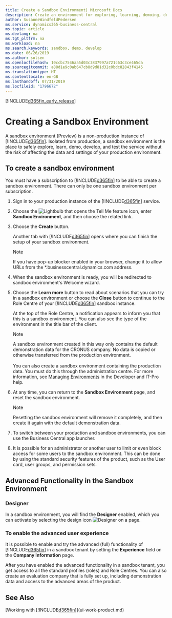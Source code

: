 ```yaml
---
title: Create a Sandbox Environment| Microsoft Docs
description: Create an environment for exploring, learning, demoing, developing, and testing.
author: SusanneWindfeldPedersen
ms.service: dynamics365-business-central
ms.topic: article
ms.devlang: na
ms.tgt_pltfrm: na
ms.workload: na
ms.search.keywords: sandbox, demo, develop
ms.date: 06/26/2019
ms.author: solsen
ms.openlocfilehash: 10ccbc7546aa5d03c3837997a721c63c3ce465da
ms.sourcegitcommit: a88d1e9c0ab647cb8d9d81d32c0bdc82843f4145
ms.translationtype: HT
ms.contentlocale: en-GB
ms.lasthandoff: 07/31/2019
ms.locfileid: "1796672"
---
```

[!INCLUDE[d365fin_early_release](includes/d365fin_early_release.md.md)]

# <a name="creating-a-sandbox-environment"></a>Creating a Sandbox Environment
A sandbox environment (Preview) is a non-production instance of [!INCLUDE[d365fin](includes/d365fin_md.md)]. Isolated from production, a sandbox environment is the place to safely explore, learn, demo, develop, and test the service without the risk of affecting the data and settings of your production environment.

## <a name="to-create-a-sandbox-environment"></a>To create a sandbox environment
You must have a subscription to [!INCLUDE[d365fin](includes/d365fin_md.md)] to be able to create a sandbox environment. There can only be one sandbox environment per subscription.

1. Sign in to your production instance of the [!INCLUDE[d365fin](includes/d365fin_md.md)] service.

2. Choose the ![Lightbulb that opens the Tell Me feature](media/ui-search/search_small.png "Tell me what you want to do") icon, enter **Sandbox Environment**, and then choose the related link.
<!-- ![Sandbox Environment Setup](./media/across-sandbox/sandbox-environment-setup.png) -->
3. Choose the **Create** button.  

    Another tab with [!INCLUDE[d365fin](includes/d365fin_md.md)] opens where you can finish the setup of your sandbox environment.

    > [!NOTE]  
    >  If you have pop-up blocker enabled in your browser, change it to allow URLs from the *.businesscentral.dynamics.com address.

4. When the sandbox environment is ready, you will be redirected to sandbox environment's Welcome wizard.
<!-- ![Sandbox Welcome Wizard](./media/across-sandbox/sandbox-wizard.png) -->

5. Choose the **Learn more** button to read about scenarios that you can try in a sandbox environment or choose the **Close** button to continue to the Role Centre of your [!INCLUDE[d365fin](includes/d365fin_md.md)] sandbox instance.

    At the top of the Role Centre, a notification appears to inform you that this is a sandbox environment. You can also see the type of the environment in the title bar of the client.
    <!-- ![Sandbox RoleCenter Notification](./media/across-sandbox/sandbox-rolecenter-notification.png) -->

    > [!NOTE]
    > A sandbox environment created in this way only contains the default demonstration data for the CRONUS company. No data is copied or otherwise transferred from the production environment.<br /><br />
    > You can also create a sandbox environment containing the production data. You must do this through the administration centre. For more information, see [Managing Environments](/business-central/dev-itpro/administration/tenant-admin-center-environments) in the Developer and IT-Pro help.

6. At any time, you can return to the **Sandbox Environment** page, and reset the sandbox environment.
    > [!NOTE]  
    >  Resetting the sandbox environment will remove it completely, and then create it again with the default demonstration data.  

7. To switch between your production and sandbox environments, you can use the Business Central app launcher.
<!-- ![Sandbox Dynamics365 Menu](./media/across-sandbox/sandbox-dynamics365-menu.png) -->

8. It is possible for an administrator or another user to limit or even block access for some users to the sandbox environment. This can be done by using the standard security features of the product, such as the User card, user groups, and permission sets.

<!-- ![Sandbox Permission Sets](./media/across-sandbox/sandbox-permission-sets.png) -->

## <a name="advanced-functionality-in-the-sandbox-environment"></a>Advanced Functionality in the Sandbox Environment
### <a name="designer"></a>Designer
In a sandbox environment, you will find the **Designer** enabled, which you can activate by selecting the design icon ![Designer](./media/across-sandbox/sandbox-inclient-design-icon.png) on a page.

<!-- ![In-client Designer](./media/across-sandbox/sandbox-inclient-designer.png) -->

### <a name="to-enable-the-advanced-user-experience"></a>To enable the advanced user experience
It is possible to enable and try the advanced (full) functionality of [!INCLUDE[d365fin](includes/d365fin_md.md)] in a sandbox tenant by setting the **Experience** field on the **Company Information** page.

<!-- ![Sandbox Environment Advanced](./media/across-sandbox/sandbox-advanced.png) -->

<!-- ![Sandbox Production](./media/across-sandbox/sandbox-production.png) -->

After you have enabled the advanced functionality in a sandbox tenant, you get access to all the standard profiles (roles) and Role Centres. You can also create an evaluation company that is fully set up, including demonstration data and access to the advanced areas of the product.

<!-- ![Sandbox New Company](./media/across-sandbox/sandbox-newcompany.png) -->


## <a name="see-also"></a>See Also
[Working with [!INCLUDE[d365fin](includes/d365fin_md.md)]](ui-work-product.md)  
